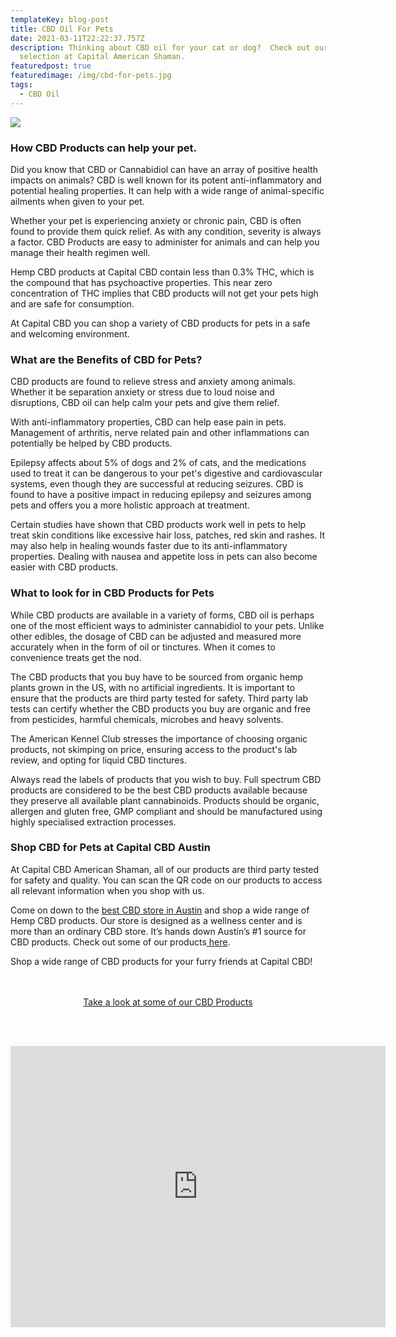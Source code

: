 ```yaml
---
templateKey: blog-post
title: CBD Oil For Pets
date: 2021-03-11T22:22:37.757Z
description: Thinking about CBD oil for your cat or dog?  Check out our
  selection at Capital American Shaman.
featuredpost: true
featuredimage: /img/cbd-for-pets.jpg
tags:
  - CBD Oil
---
```

![](/img/cbd-for-pets.jpg)

### How CBD Products can help your pet.

Did you know that CBD or Cannabidiol can have an array of positive health impacts on animals?  CBD is well known for its potent anti-inflammatory and potential healing properties.  It can help with a wide range of animal-specific ailments when given to your pet.

Whether your pet is experiencing anxiety or chronic pain, CBD is often found to provide them quick relief.  As with any condition, severity is always a factor.  CBD Products are easy to administer for animals and can help you manage their health regimen well. 

Hemp CBD products at Capital CBD contain less than 0.3% THC, which is the compound that has psychoactive properties.  This near zero concentration of THC implies that CBD products will not get your pets high and are safe for consumption. 

At Capital CBD you can shop a variety of CBD products for pets in a safe and welcoming environment.  

### What are the Benefits of CBD for Pets?

CBD products are found to relieve stress and anxiety among animals.  Whether it be separation anxiety or stress due to loud noise and disruptions, CBD oil can help calm your pets and give them relief. 

With anti-inflammatory properties, CBD can help ease pain in pets.  Management of arthritis, nerve related pain and other inflammations can potentially be helped by CBD products. 

Epilepsy affects about 5% of dogs and 2% of cats, and the medications used to treat it can be dangerous to your pet's digestive and cardiovascular systems, even though they are successful at reducing seizures.  CBD is found to have a positive impact in reducing epilepsy and seizures among pets and offers you a more holistic approach at treatment. 

Certain studies have shown that CBD products work well in pets to help treat skin conditions like excessive hair loss, patches, red skin and rashes.  It may also help in healing wounds faster due to its anti-inflammatory properties.  Dealing with nausea and appetite loss in pets can also become easier with CBD products. 

### What to look for in CBD Products for Pets

While CBD products are available in a variety of forms, CBD oil is perhaps one of the most efficient ways to administer cannabidiol to your pets.  Unlike other edibles, the dosage of CBD can be adjusted and measured more accurately when in the form of oil or tinctures.  When it comes to convenience treats get the nod. 

The CBD products that you buy have to be sourced from organic hemp plants grown in the US, with no artificial ingredients.  It is important to ensure that the products are third party tested for safety. Third party lab tests can certify whether the CBD products you buy are organic and free from pesticides, harmful chemicals, microbes and heavy solvents. 

The American Kennel Club stresses the importance of choosing organic products, not skimping on price, ensuring access to the product's lab review, and opting for liquid CBD tinctures.

Always read the labels of products that you wish to buy.  Full spectrum CBD products are considered to be the best CBD products available because they preserve all available plant cannabinoids.  Products should be organic, allergen and gluten free, GMP compliant and should be manufactured using highly specialised extraction processes. 

### Shop CBD for Pets at Capital CBD Austin

At Capital CBD American Shaman, all of our products are third party tested for safety and quality.  You can scan the QR code on our products to access all relevant information when you shop with us. 

Come on down to the [best CBD store in Austin](https://capitalamericanshaman.com/) and shop a wide range of Hemp CBD products.  Our store is designed as a wellness center and is more than an ordinary CBD store.  It’s hands down Austin’s #1 source for CBD products.  Check out some of our products[ here](https://capitalamericanshaman.com/products).

Shop a wide range of CBD products for your furry friends at Capital CBD!

<br>

<br>

<Center><a class="link-view-more-products" target="_blank" href="https://capitalamericanshaman.com/products">Take a look at  some of our CBD Products</a></Center>

<br><br>

<center><iframe src="https://www.google.com/maps/embed?pb=!1m18!1m12!1m3!1d3442.5441840515764!2d-97.7283884!3d30.363901699999996!2m3!1f0!2f0!3f0!3m2!1i1024!2i768!4f13.1!3m3!1m2!1s0x8644cb31a4fe226f%3A0x34275657f2964730!2sCapital%20CBD%20American%20Shaman!5e0!3m2!1sen!2sus!4v1667507515248!5m2!1sen!2sus" width="600" height="450" style="border:0;" allowfullscreen="" loading="lazy" referrerpolicy="no-referrer-when-downgrade"></iframe><center/>